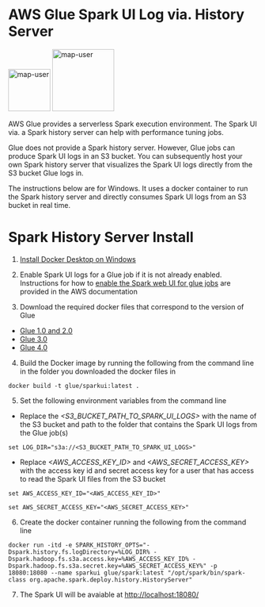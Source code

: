 # AWS Glue Spark UI Log via. History Server

<img width="85" alt="map-user" src="https://img.shields.io/badge/views-211-green"> <img width="125" alt="map-user" src="https://img.shields.io/badge/unique visits-049-green">

AWS Glue provides a serverless Spark execution environment. The Spark UI via. a Spark history server can help with performance tuning jobs.

Glue does not provide a Spark history server. However, Glue jobs can produce Spark UI logs in an S3 bucket. You can subsequently host your own Spark history server that visualizes the Spark UI logs directly from the S3 bucket Glue logs in.

The instructions below are for Windows. It uses a docker container to run the Spark history server and directly consumes Spark UI logs from an S3 bucket in real time.

# Spark History Server Install

1. [Install Docker Desktop on Windows](https://docs.docker.com/desktop/install/windows-install/)

2. Enable Spark UI logs for a Glue job if it is not already enabled. Instructions for how to [enable the Spark web UI for glue jobs](https://docs.aws.amazon.com/glue/latest/dg/monitor-spark-ui-jobs.html) are provided in the AWS documentation

3. Download the required docker files that correspond to the version of Glue

* [Glue 1.0 and 2.0](https://github.com/ev2900/Glue_Spark_History_Server/tree/main/Docker/Glue_1.0_and_2.0)
* [Glue 3.0](https://github.com/ev2900/Glue_Spark_History_Server/tree/main/Docker/Glue_3.0)
* [Glue 4.0](https://github.com/ev2900/Glue_Spark_History_Server/tree/main/Docker/Glue_4.0)

4. Build the Docker image by running the following from the command line in the folder you downloaded the docker files in

``` docker build -t glue/sparkui:latest . ```

5. Set the following environment variables from the command line

* Replace the *<S3_BUCKET_PATH_TO_SPARK_UI_LOGS>* with the name of the S3 bucket and path to the folder that contains the Spark UI logs from the Glue job(s)

``` set LOG_DIR="s3a://<S3_BUCKET_PATH_TO_SPARK_UI_LOGS>" ```

* Replace *<AWS_ACCESS_KEY_ID>* and *<AWS_SECRET_ACCESS_KEY>* with the access key id and secret access key for a user that has access to read the Spark UI files from the S3 bucket

``` set AWS_ACCESS_KEY_ID="<AWS_ACCESS_KEY_ID>" ```

``` set AWS_SECRET_ACCESS_KEY="<AWS_SECRET_ACCESS_KEY>" ```

6. Create the docker container running the following from the command line

``` docker run -itd -e SPARK_HISTORY_OPTS="-Dspark.history.fs.logDirectory=%LOG_DIR% -Dspark.hadoop.fs.s3a.access.key=%AWS_ACCESS_KEY_ID% -Dspark.hadoop.fs.s3a.secret.key=%AWS_SECRET_ACCESS_KEY%" -p 18080:18080 --name sparkui glue/spark:latest "/opt/spark/bin/spark-class org.apache.spark.deploy.history.HistoryServer" ```

7. The Spark UI will be avaiable at [http://localhost:18080/](http://localhost:18080/)
